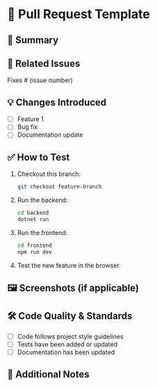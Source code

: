 # 🚀 Pull Request Template

## 📌 Summary
<!-- Clearly describe the purpose of this PR and what changes it introduces. -->

## 💎 Related Issues
<!-- Link to relevant issues or discussions. -->
Fixes # (issue number)

## 💡 Changes Introduced
<!-- List the major changes in this PR. -->
- [ ] Feature 1
- [ ] Bug fix
- [ ] Documentation update

## ✅ How to Test
<!-- Describe how reviewers can test the changes. -->
1. Checkout this branch:  
   ```sh
   git checkout feature-branch
   ```
2. Run the backend:
   ```sh
   cd backend
   dotnet run
   ```
3. Run the frontend:
   ```sh
   cd frontend
   npm run dev
   ```
4. Test the new feature in the browser.

## 🖼️ Screenshots (if applicable)
<!-- Add screenshots or GIFs to illustrate changes. -->

## 🛠 Code Quality & Standards
- [ ] Code follows project style guidelines
- [ ] Tests have been added or updated
- [ ] Documentation has been updated

## 📝 Additional Notes
<!-- Any other information or context reviewers should be aware of. -->
